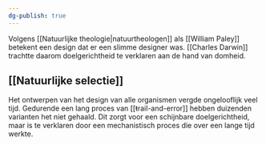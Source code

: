 ```yaml
---
dg-publish: true
---
```

Volgens [[Natuurlijke theologie|natuurtheologen]] als [[William Paley]] betekent een design dat er een slimme designer was. [[Charles Darwin]] trachtte daarom doelgerichtheid te verklaren aan de hand van domheid.

## [[Natuurlijke selectie]]
Het ontwerpen van het design van alle organismen vergde ongelooflijk veel tijd. Gedurende een lang proces van [[ŧrail-and-error]] hebben duizenden varianten het niet gehaald. Dit zorgt voor een schijnbare doelgerichtheid, maar is te verklaren door een mechanistisch proces die over een lange tijd werkte.

